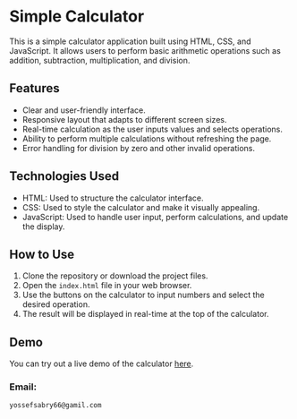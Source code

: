 # Simple Calculator

This is a simple calculator application built using HTML, CSS, and JavaScript. It allows users to perform basic arithmetic operations such as addition, subtraction, multiplication, and division.

## Features

- Clear and user-friendly interface.
- Responsive layout that adapts to different screen sizes.
- Real-time calculation as the user inputs values and selects operations.
- Ability to perform multiple calculations without refreshing the page.
- Error handling for division by zero and other invalid operations.

## Technologies Used

- HTML: Used to structure the calculator interface.
- CSS: Used to style the calculator and make it visually appealing.
- JavaScript: Used to handle user input, perform calculations, and update the display.

## How to Use

1. Clone the repository or download the project files.
2. Open the `index.html` file in your web browser.
3. Use the buttons on the calculator to input numbers and select the desired operation.
4. The result will be displayed in real-time at the top of the calculator.

## Demo

You can try out a live demo of the calculator [here](https://example.com).

### Email:
```
yossefsabry66@gamil.com
```
